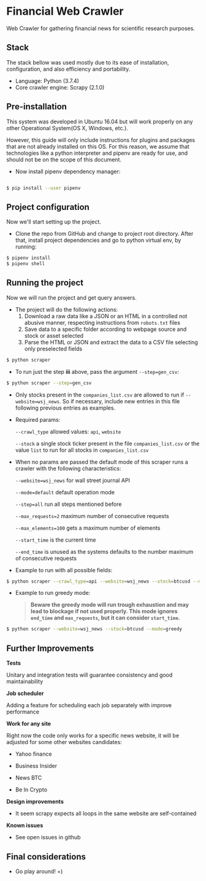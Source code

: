 # Financial Web Crawler
Web Crawler for gathering financial news for scientific research purposes.

## Stack

The stack bellow was used mostly due to its ease of installation, configuration, and also efficiency and portability.
* Language: Python (3.7.4)
* Core crawler engine: Scrapy (2.1.0)

## Pre-installation

This system was developed in Ubuntu 16.04 but will work properly on any other Operational System(OS X, Windows, etc.).

However, this guide will only include instructions for plugins and packages that are not already installed on this OS. For this reason, we assume that technologies like a python interpreter and pipenv are ready for use, and should not be on the scope of this document.

* Now install pipenv dependency manager:

```bash

$ pip install --user pipenv

```

## Project configuration

Now we'll start setting up the project.

* Clone the repo from GitHub and change to project root directory.
After that, install project dependencies and go to python virtual env, by running:

```bash
$ pipenv install
$ pipenv shell
```

## Running the project

Now we will run the project and get query answers.

* The project will do the following actions:
    1. Download a raw data like a JSON or an HTML in a controlled not abusive manner, respecting instructions from `robots.txt` files
    2. Save data to a specific folder according to webpage source and stock or asset selected
    3. Parse the HTML or JSON and extract the data to a CSV file selecting only preselected fields
    

```bash
$ python scraper
```

* To run just the step **iii** above, pass the argument `--step=gen_csv`:

```bash
$ python scraper --step=gen_csv
```

* Only stocks present in the `companies_list.csv` are allowed to run if `--website=wsj_news`.
So if necessary, include new entries  in this file following previous entries as examples.

* Required params:

  `--crawl_type` allowed values: `api`, `website`
  
  `--stock` a single stock ticker present in the file `companies_list.csv`
  or the value `list` to run for all stocks in `companies_list.csv` 

* When no params are passed the default mode of this scraper runs a crawler with the following characteristics:
  
  `--website=wsj_news` for wall street journal API
  
  `--mode=default` default operation mode
  
  `--step=all` run all steps mentioned before
  
  `--max_requests=2` maximum number of consecutive requests
  
  `--max_elements=100` gets a maximum number of elements
  
  `--start_time` is the current time
  
  `--end_time` is unused as the systems defaults to the number maximum of consecutive requests


* Example to run with all possible fields:

```bash
$ python scraper --crawl_type=api --website=wsj_news --stock=btcusd --mode=default --step=all --max_requests=2 --end_time=2019-10-18T18:59:08 --start_time=2019-11-12T22:30:00
```

* Example to run greedy mode:

   >**Beware the greedy mode will run trough exhaustion and may lead to blockage if not used properly. This mode ignores `end_time` and `max_requests`, but it can consider `start_time`.**

```bash
$ python scraper --website=wsj_news --stock=btcusd --mode=greedy
```


## Further Improvements
   **Tests**

   Unitary and integration tests will guarantee consistency and good maintainability

   **Job scheduler**
   
   Adding a feature for scheduling each job separately with improve performance 

   **Work for any site**
   
   Right now the code only works for a specific news website, it will be adjusted for some other websites candidates:
   - Yahoo finance
    
   - Business Insider
    
   - News BTC
    
   - Be In Crypto
   
   **Design improvements**
    
   - It seem scrapy expects all loops in the same website are self-contained

   **Known issues**
    
   - See open issues in github
    

## Final considerations

* Go play around! =)
